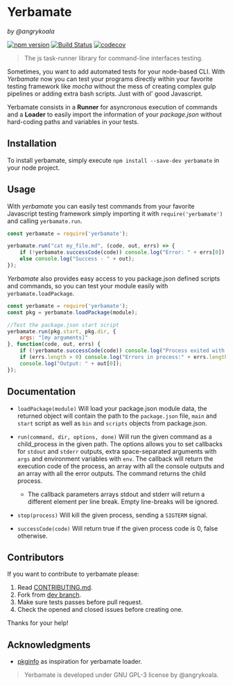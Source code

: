 Yerbamate
=========
_by @angrykoala_

[![npm version](https://badge.fury.io/js/yerbamate.svg)](https://badge.fury.io/js/yerbamate)
[![Build Status](https://travis-ci.org/angrykoala/yerbamate.svg?branch=master)](https://travis-ci.org/angrykoala/yerbamate)
[![codecov](https://codecov.io/gh/angrykoala/yerbamate/branch/master/graph/badge.svg)](https://codecov.io/gh/angrykoala/yerbamate)


> The js task-runner library for command-line interfaces testing.

Sometimes, you want to add automated tests for your node-based CLI. With _Yerbamate_ now you can test your programs directly within your favorite testing framework like _mocha_ without the mess of creating complex gulp pipelines or adding extra bash scripts. Just with ol' good Javascript.

Yerbamate consists in a **Runner** for asyncronous execution of commands and a **Loader** to easily import the information of your _package.json_ without hard-coding paths and variables in your tests.

## Installation
To install yerbamate, simply execute `npm install --save-dev yerbamate` in your node project.

## Usage
With _yerbamate_ you can easily test commands from your favorite Javascript testing framework simply importing it with `require('yerbamate')` and calling `yerbamate.run`.

```js
const yerbamate = require('yerbamate');

yerbamate.run("cat my_file.md", (code, out, errs) => {
    if (!yerbamate.successCode(code)) console.log("Error: " + errs[0]);
    else console.log("Success - " + out);
});
```

_Yerbamate_ also provides easy access to you package.json defined scripts and commands, so you can test your module easily with `yerbamate.loadPackage`.

```js
const yerbamate = require('yerbamate');
const pkg = yerbamate.loadPackage(module);

//Test the package.json start script
yerbamate.run(pkg.start, pkg.dir, {
    args: "[my arguments]"
}, function(code, out, errs) {
    if (!yerbamate.successCode(code)) console.log("Process exited with error code");
    if (errs.length > 0) console.log("Errors in process:" + errs.length);
    console.log("Output: " + out[0]);
});
```

## Documentation

* `loadPackage(module)` Will load your package.json module data, the returned object will contain the path to the `package.json` file, `main` and `start` script as well as `bin` and `scripts` objects from package.json.

* `run(command, dir, options, done)` Will run the given command as a child_process in the given path. The options allows you to set callbacks for `stdout` and `stderr` outputs, extra space-separated arguments with `args` and environment variables with `env`. The callback will return the execution code of the process, an array with all the console outputs and an array with all the error outputs. The command returns the child process.

  * The callback parameters arrays stdout and stderr will return a different element per line break. Empty line-breaks will be ignored.

* `stop(process)` Will kill the given process, sending a `SIGTERM` signal.

* `successCode(code)` Will return true if the given process code is 0, false otherwise.

## Contributors
If you want to contribute to yerbamate please:

1. Read [CONTRIBUTING.md](CONTRIBUTING.md).
2. Fork from [dev branch](https://github.com/angrykoala/yerbamate/tree/dev).
3. Make sure tests passes before pull request.
4. Check the opened and closed issues before creating one.

Thanks for your help!

## Acknowledgments
* [pkginfo](https://github.com/indexzero/node-pkginfo) as inspiration for yerbamate loader.

>Yerbamate is developed under GNU GPL-3 license by @angrykoala.
